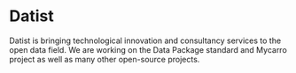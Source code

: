 # Datist

Datist is bringing technological innovation and consultancy services to the open data field. We are working on the Data Package standard and Mycarro project as well as many other open-source projects.
